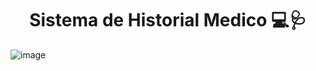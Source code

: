 <h1 align="center">Sistema de Historial Medico 💻🩺</h2>

![image](https://github.com/user-attachments/assets/2239f498-57f4-478d-8c46-9c0e47a113c2)

